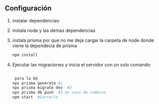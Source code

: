 ## Configuración
1. instalar dependencias:
2. instala node y las demas dependencias
3. instala prisma por que no me deja cargar la carpeta de node donde viene la dependecia de prisma

   ```bash
   npm install

4. Ejecutar las migraciones y inicia el servidor con un solo comando:
   ```bash
   
    para la bd 
   npx prisma generate #1
   npx prisma migrate dev  #2
   npx prisma db push  #3 en caso de cambios
   npm start  #Correrlo
